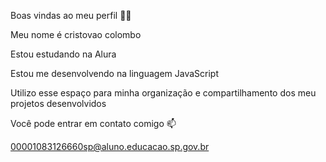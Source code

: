 Boas vindas ao meu perfil 💙💙

Meu nome é cristovao colombo

Estou estudando na Alura

Estou me desenvolvendo na linguagem JavaScript

Utilizo esse espaço para minha organização e compartilhamento dos meu projetos desenvolvidos

Você pode entrar em contato comigo 📫

00001083126660sp@aluno.educacao.sp.gov.br
